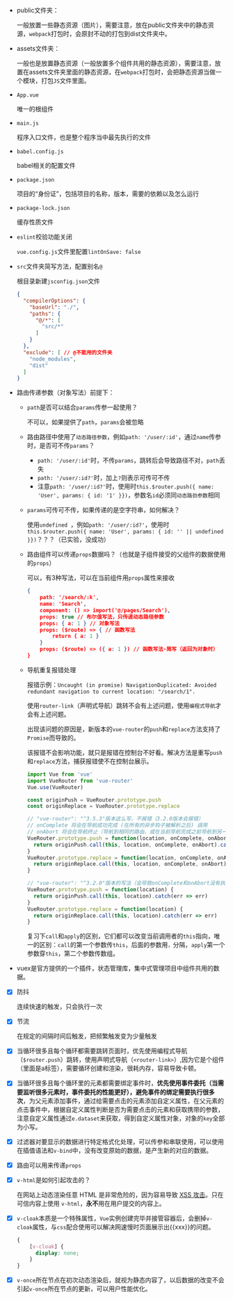 - public文件夹：

  一般放置一些静态资源（图片），需要注意，放在public文件夹中的静态资源，`webpack`打包时，会原封不动的打包到dist文件夹中。

- assets文件夹：

  一般也是放置静态资源（一般放置多个组件共用的静态资源），需要注意，放置在assets文件夹里面的静态资源，在`webpack`打包时，会把静态资源当做一个模块，打包`JS`文件里面。

- `App.vue`

  唯一的根组件

- `main.js`

  程序入口文件，也是整个程序当中最先执行的文件

- `babel.config.js`

  babel相关的配置文件

- `package.json`

  项目的“身份证”，包括项目的名称，版本，需要的依赖以及怎么运行

- `package-lock.json`

  缓存性质文件

- `eslint`校验功能关闭

  `vue.config.js`文件里配置`lintOnSave: false`

- `src`文件夹简写方法，配置别名`@`

  根目录新建`jsconfig.json`文件

  ```json
  {
    "compilerOptions": {
      "baseUrl": "./",
      "paths": {
        "@/*": [
          "src/*"
        ]
      }
    },
    "exclude": [ // @不能用的文件夹
      "node_modules",
      "dist"
    ]
  }
  ```

- 路由传递参数（对象写法）前提下：

  - `path`是否可以结合`params`传参一起使用？

    不可以，如果提供了`path`，`params`会被忽略

  - 路由路径中使用了`动态路径参数`，例如`path: '/user/:id'`，通过`name`传参时，是否可不传`params`？

    - `path: '/user/:id'`时，不传`params`，跳转后会导致路径不对，`path`丢失
    - `path: '/user/:id?'`时，加上`?`则表示可传可不传
    - 注意`path: '/user/:id?'`时，使用时`this.$router.push({ name: 'User', params: { id: '1' }})`，参数名`id`必须同`动态路劲参数`相同

  - `params`可传可不传，如果传递的是空字符串，如何解决？

    使用`undefined `，例如`path: '/user/:id?'`，使用时`   this.$router.push({ name: 'User', params: { id: '' || undefined }})`？？？（已实验，没成功）

  - 路由组件可以传递`props`数据吗？（也就是子组件接受的父组件的数据使用的`props`）

    可以，有3种写法，可以在当前组件用`props`属性来接收

    ```json
    {
        path: '/search/:k',
        name: 'Search',
        component: () => import('@/pages/Search'),
        props: true // 布尔值写法，只传递动态路径参数
        props: { a: 1 } // 对象写法
        props: ($route) => { // 函数写法
            return { a: 1 }
        }
    	props: ($route) => ({ a: 1 }) // 函数写法-简写（返回为对象时）
    }
    ```

  - 导航重复报错处理

    报错示例：`Uncaught (in promise) NavigationDuplicated: Avoided redundant navigation to current location: "/search/1".`

    使用`router-link`（声明式导航）跳转不会有上述问题，使用`编程式导航`才会有上述问题。

    出现该问题的原因是，新版本的`vue-router`的`push`和`replace`方法支持了`Promise`而导致的。

    该报错不会影响功能，就只是报错在控制台不好看。解决方法是重写`push`和`replace`方法，捕获报错使不在控制台展示。

    ```js
    import Vue from 'vue'
    import VueRouter from 'vue-router'
    Vue.use(VueRouter)
    
    const originPush = VueRouter.prototype.push
    const originReplace = VueRouter.prototype.replace
    
    // "vue-router": "^3.5.3"版本这么写，不报错（3.2.0版本会报错）
    // onComplete 将会在导航成功完成 (在所有的异步钩子被解析之后) 调用
    // onAbort 将会在导航终止（导航到相同的路由、或在当前导航完成之前导航到另一个不同的路由) 的时候进行相应的调用）
    VueRouter.prototype.push = function(location, onComplete, onAbort) {
      return originPush.call(this, location, onComplete, onAbort).catch(err => err)
    }
    VueRouter.prototype.replace = function(location, onComplete, onAbort) {
      return originReplace.call(this, location, onComplete, onAbort).catch(err => err)
    }
    
    // "vue-router": "^3.2.0"版本的写法（会导致onComplete和onAbort没有执行，不过可以使用then或catch来替代）
    VueRouter.prototype.push = function(location) {
      return originPush.call(this, location).catch(err => err)
    }
    VueRouter.prototype.replace = function(location) {
      return originReplace.call(this, location).catch(err => err)
    }
    ```

    复习下`call`和`apply`的区别，它们都可以改变当前调用者的`this`指向，唯一的区别：`call`的第一个参数传`this`，后面的参数用`，`分隔，`apply`第一个参数穿`this`，第二个参数传数组。

- vuex是官方提供的一个插件，状态管理库，集中式管理项目中组件共用的数据。

- [x] 防抖

  连续快速的触发，只会执行一次

- [x] 节流

  在规定的间隔时间后触发，把频繁触发变为少量触发

- [x] 当循环很多且每个循环都需要跳转页面时，优先使用编程式导航（`$router.push`）跳转，使用声明式导航（`<router-link>`）,因为它是个组件（里面是a标签），需要循环创建和渲染，很耗内存，容易导致卡顿。

- [x] 当循环很多且每个循环里的元素都需要绑定事件时，**优先使用事件委托（当需要监听很多元素时，事件委托的性能更好），避免事件的绑定需要执行很多次**，为父元素添加事件，通过给需要点击的元素添加自定义属性，在父元素的点击事件中，根据自定义属性判断是否为需要点击的元素和获取携带的参数，注意自定义属性通过`e.dataset`来获取，得到自定义属性对象，对象的`key`全部为小写。

- [x] 过滤器对要显示的数据进行特定格式化处理，可以传参和串联使用，可以使用在插值语法和`v-bind`中，没有改变原始的数据，是产生新的对应的数据。

- [x] 路由可以用来传递`props`

- [x] `v-html`是如何引起攻击的？

  在网站上动态渲染任意 HTML 是非常危险的，因为容易导致 [XSS 攻击](https://en.wikipedia.org/wiki/Cross-site_scripting)。只在可信内容上使用 `v-html`，**永不**用在用户提交的内容上。

- [x] `v-cloak`本质是一个特殊属性，`Vue`实例创建完毕并接管容器后，会删掉`v-cloak`属性，与`css`配合使用可以解决网速慢时页面展示出{{xxx}}的问题。

  ```css
  {
      [v-cloak] {
      	display: none;
      }
  }
  ```

- [x] `v-once`所在节点在初次动态渲染后，就视为静态内容了，以后数据的改变不会引起`v-once`所在节点的更新，可以用户性能优化。


